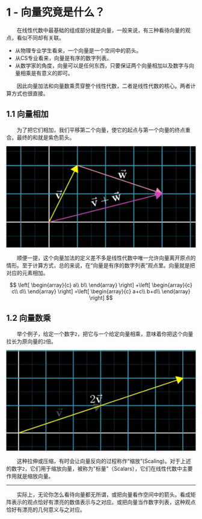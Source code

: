 # 1 - 向量究竟是什么？

&emsp;&emsp;在线性代数中最基础的组成部分就是向量，一般来说，有三种看待向量的观点，看似不同却有关联。

* 从物理专业学生看来，一个向量是一个空间中的箭头。
* 从CS专业看来，向量是有序的数字列表。
* 从数学家的角度，向量可以是任何东西，只要保证两个向量相加以及数字与向量相乘是有意义的即可。

&emsp;&emsp;因此向量加法和向量数乘贯穿整个线性代数，二者是线性代数的核心。两者计算方式也很直接。 

## 1.1 向量相加

&emsp;&emsp;为了把它们相加，我们平移第二个向量，使它的起点与第一个向量的终点重合。最终的和就是紫色箭头。

<div align=center>
<img src="assets/image-20230417230754658.png" alt="image-20230417230754658" />
</div>

&emsp;&emsp;顺便一提，这个向量加法的定义差不多是线性代数中唯一允许向量离开原点的情形。至于计算方式，总的来说，在“向量是有序的数字列表”观点里。向量就是把对应的元素相加。

$$
\left[ \begin{array}{c}
	a\\
	b\\
\end{array} \right] +\left[ \begin{array}{c}
	c\\
	d\\
\end{array} \right] =\left[ \begin{array}{c}
	a+c\\
	b+d\\
\end{array} \right]
$$

## 1.2 向量数乘

&emsp;&emsp;举个例子，给定一个数字`2`，把它与一个给定向量相乘，意味着你把这个向量拉长为原向量的`2`倍。

<div align=center>
<img src="./assets/image-20230417231353156.png" alt="image-20230417231353156" />
</div>

&emsp;&emsp;这种拉伸或压缩，有时会让向量反向的过程称作“缩放”(Scaling)。对于上述的数字`2`，它们用于缩放向量，被称为"标量"（Scalars），它们在线性代数中主要作用就是缩放向量。

---

&emsp;&emsp;实际上，无论你怎么看待向量都无所谓，或把向量看作空间中的箭头。看成矩阵表示的观点恰好有漂亮的数值表示与之对应。或把向量当作数字列表，这种观点恰好有漂亮的几何意义与之对应。